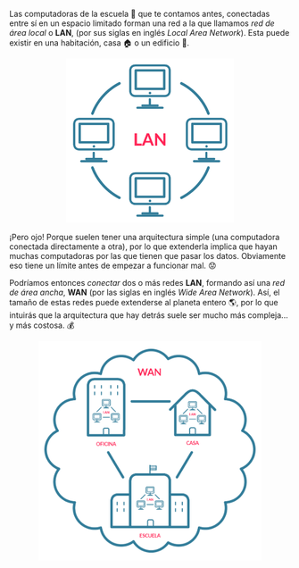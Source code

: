 Las computadoras de la escuela :school: que te contamos antes, conectadas entre sí en un espacio limitado forman una red a la que llamamos _red de área local_ o **LAN**, (por sus siglas en inglés _Local Area Network_). Esta puede existir en una habitación, casa :house: o un edificio :office:.
 
<center><img src="https://raw.githubusercontent.com/MumukiProject/mumuki-guia-text-redes-e-internet/master/images/ej2a-01_1524147791865.png" alt="ej2a-01_1524147791865.png" width="300px"></center>

¡Pero ojo! Porque suelen tener una arquitectura simple (una computadora conectada directamente a otra), por lo que extenderla implica que hayan muchas computadoras por las que tienen que pasar los datos. Obviamente eso tiene un límite antes de empezar a funcionar mal. :worried:

Podríamos entonces _conectar_ dos o más redes **LAN**, formando así una _red de área ancha_, **WAN** (por las siglas en inglés _Wide Area Network_). Así, el tamaño de estas redes puede extenderse al planeta entero :earth_americas:, por lo que intuirás que la arquitectura que hay detrás suele ser mucho más compleja... y más costosa. :moneybag:

<center><img src="https://raw.githubusercontent.com/MumukiProject/mumuki-guia-text-redes-e-internet/master/images/ej2b-01_1524147821353.png" alt="ej2b-01_1524147821353.png" width="400px" height="auto"></center>
